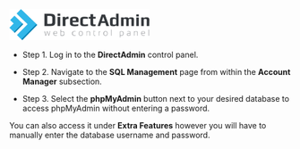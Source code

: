 <img src="/kb-images/directadmin/directadmin-logo.png" alt="DirectAdmin Logo" width="250"/>

* Step 1. Log in to the **DirectAdmin** control panel.

* Step 2. Navigate to the **SQL Management** page from within the **Account Manager** subsection.

* Step 3. Select the **phpMyAdmin** button next to your desired database to access phpMyAdmin without entering a password.

You can also access it under **Extra Features** however you will have to manually enter the database username and password.
